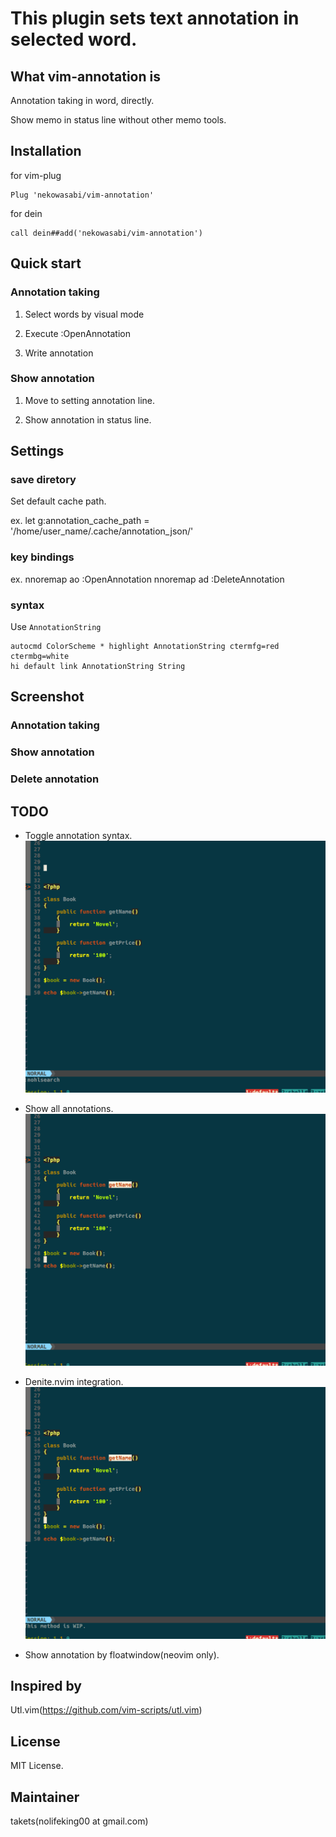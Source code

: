 # This plugin sets text annotation in selected word.

## What vim-annotation is
Annotation taking in word, directly.

Show memo in status line without other memo tools.

## Installation

for vim-plug

    Plug 'nekowasabi/vim-annotation'

for dein

    call dein##add('nekowasabi/vim-annotation')

## Quick start
### Annotation taking
1. Select words by visual mode

2. Execute :OpenAnnotation<CR>

3. Write annotation

### Show annotation
1. Move to setting annotation line.

2. Show annotation in status line.

## Settings
### save diretory
Set default cache path.

ex.
    let g:annotation_cache_path = '/home/user_name/.cache/annotation_json/'

### key bindings
ex.
    nnoremap <silent> <Leader>ao :OpenAnnotation<CR>
    nnoremap <silent> <Leader>ad :DeleteAnnotation<CR>

### syntax
Use `AnnotationString`

    autocmd ColorScheme * highlight AnnotationString ctermfg=red ctermbg=white
    hi default link AnnotationString String

## Screenshot
### Annotation taking
### Show annotation
### Delete annotation

## TODO
* Toggle annotation syntax.
![open](https://github.com/nekowasabi/gif/blob/master/vim-annotation/open_annotation.gif)

* Show all annotations.
![open](https://github.com/nekowasabi/gif/blob/master/vim-annotation/show_annotation.gif)

* Denite.nvim integration.
![open](https://github.com/nekowasabi/gif/blob/master/vim-annotation/delete_annotation.gif)

* Show annotation by floatwindow(neovim only).

## Inspired by
Utl.vim(https://github.com/vim-scripts/utl.vim)

## License
MIT License.

## Maintainer
takets(nolifeking00 at gmail.com)
